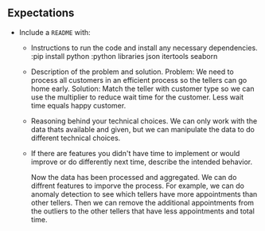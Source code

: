 ## Expectations

* Include a `README` with:
  * Instructions to run the code and install any necessary dependencies.
    :pip install python
    :python libraries 
       json
       itertools
       seaborn
  
  * Description of the problem and solution.
    Problem: We need to process all customers in an efficient process so the tellers can go home early.
    Solution: Match the teller with customer type so we can use the multiplier to reduce wait time for the customer. Less wait time equals happy customer.

  * Reasoning behind your technical choices.
    We can only work with the data thats available and given, but we can manipulate the data to do different
    technical choices.

  * If there are features you didn't have time to implement or would improve or do differently next time, describe the intended behavior.

    Now the data has been processed and aggregated. We can do diffrent features to imporve the process.
    For example, we can do anomaly detection to see which tellers have more appointments than other tellers.
    Then we can remove the additional appointments from the outliers to the other tellers that have less appointments and total time.



